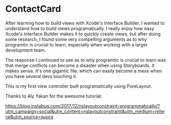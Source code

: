 # ContactCard
After learning how to build views with Xcode's Interface Builder, I wanted to understand how to build views programatically. 
I really enjoy how easy Xcode's Interface Builder makes it to quickly create views, but after doing some research, 
I found some very compelling arguments as to why programtic is crucial to learn, especially when working with a larger 
development team. 

The response I continued to see as to why programtic is crucial to learn was that merge conflicts can become a
disaster when using Storyboards. It makes sense. It's one gigantic file, which can easily become a mess when you 
have several devs touching it. 

This is my first view controller built programatically using PureLayout. 

Thanks to Aly Yakan for the awesome tutorial:

https://blog.instabug.com/2017/12/nslayoutconstraint-programmatically/?utm_campaign=social&utm_content=nslayoutconstraint&utm_medium=referral&utm_source=quora


